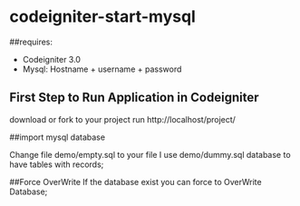 # codeigniter-start-mysql

##requires:
- Codeigniter 3.0
- Mysql: Hostname + username + password

## First Step to Run Application in Codeigniter
download or fork to your project
run
http://localhost/project/



##import mysql database

Change file demo/empty.sql to your file
I use demo/dummy.sql database to have tables with records;

##Force OverWrite
If the database exist you can force to OverWrite Database;

